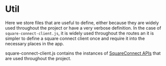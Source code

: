 # Util


Here we store files that are useful to define, either because they are widely used throughout the project or have a very verbose definition. In the case of `square-connect-client.js`, it is widely used throughout the routes an it is simpler to define a square connect client once and require it into the necessary places in the app.

square-connect-client.js contains the instances of [SquareConnect APIs](https://developer.squareup.com/docs/) that are used throughout the project.